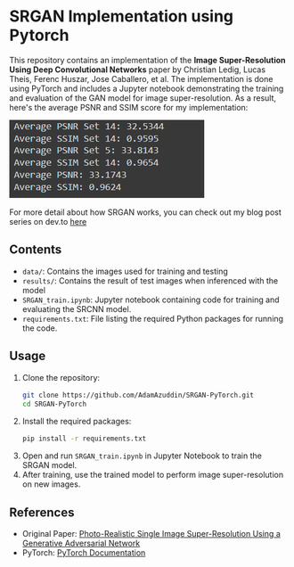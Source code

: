 # SRGAN Implementation using Pytorch

This repository contains an implementation of the **Image Super-Resolution Using Deep Convolutional Networks** paper by Christian Ledig, Lucas Theis, Ferenc Huszar, Jose Caballero, et al. The implementation is done using PyTorch and includes a Jupyter notebook demonstrating the training and evaluation of the GAN model for image super-resolution. As a result, here's the average PSNR and SSIM score for my implementation:

 ![Average PSNR and SSIM score](./psnr_ssim_result_avg.png)

For more detail about how SRGAN works, you can check out my blog post series on dev.to [here](https://dev.to/adamazuddin/series/27510)

## Contents

- `data/`: Contains the images used for training and testing
- `results/`: Contains the result of test images when inferenced with the model
- `SRGAN_train.ipynb`: Jupyter notebook containing code for training and evaluating the SRCNN model.
- `requirements.txt`: File listing the required Python packages for running the code.

## Usage

1. Clone the repository:
   ```bash
   git clone https://github.com/AdamAzuddin/SRGAN-PyTorch.git
   cd SRGAN-PyTorch
   ```
2. Install the required packages:
   ```bash
   pip install -r requirements.txt
   ```
3. Open and run `SRGAN_train.ipynb` in Jupyter Notebook to train the SRGAN model.
4. After training, use the trained model to perform image super-resolution on new images.

## References

- Original Paper: [Photo-Realistic Single Image Super-Resolution Using a Generative Adversarial Network](https://arxiv.org/pdf/1609.04802)
- PyTorch: [PyTorch Documentation](https://pytorch.org/docs/stable/index.html)

